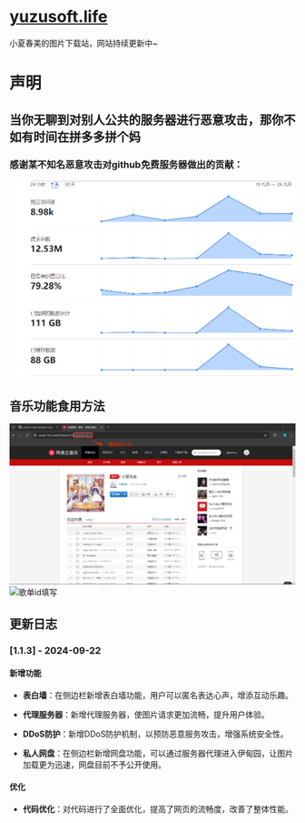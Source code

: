 # [yuzusoft.life](https://yuzusoft.life)
小夏春美的图片下载站，网站持续更新中~

# 声明

## 当你无聊到对别人公共的服务器进行恶意攻击，那你不如有时间在拼多多拼个妈

### 感谢某不知名恶意攻击对github免费服务器做出的贡献：
                                                                           
![事件](https://github.com/yoshino-xiao7/tp/blob/main/img/ddos-pmz.png?raw=true)

## 音乐功能食用方法
![歌单id获取](https://github.com/yoshino-xiao7/tp/blob/main/img/wyyid.png?raw=true)
![歌单id填写](https://github.com/yoshino-xiao7/tp/blob/main/img/ydy.png?raw=true)

## 更新日志

### [1.1.3] - 2024-09-22

#### 新增功能

- **表白墙**：在侧边栏新增表白墙功能，用户可以匿名表达心声，增添互动乐趣。
  
- **代理服务器**：新增代理服务器，使图片请求更加流畅，提升用户体验。

- **DDoS防护**：新增DDoS防护机制，以预防恶意服务攻击，增强系统安全性。

- **私人网盘**：在侧边栏新增网盘功能，可以通过服务器代理进入伊甸园，让图片加载更为迅速，网盘目前不予公开使用。
#### 优化
- **代码优化**：对代码进行了全面优化，提高了网页的流畅度，改善了整体性能。

